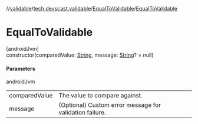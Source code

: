 //[validable](../../../index.md)/[tech.devscast.validable](../index.md)/[EqualToValidable](index.md)/[EqualToValidable](-equal-to-validable.md)

# EqualToValidable

[androidJvm]\
constructor(comparedValue: [String](https://kotlinlang.org/api/latest/jvm/stdlib/kotlin/-string/index.html), message: [String](https://kotlinlang.org/api/latest/jvm/stdlib/kotlin/-string/index.html)? = null)

#### Parameters

androidJvm

| | |
|---|---|
| comparedValue | The value to compare against. |
| message | (Optional) Custom error message for validation failure. |
